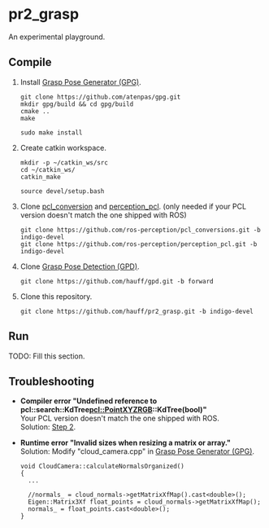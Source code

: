 # pr2_grasp

An experimental playground.

## Compile

1. Install [Grasp Pose Generator (GPG)](https://github.com/atenpas/gpg).
    ```
    git clone https://github.com/atenpas/gpg.git
    mkdir gpg/build && cd gpg/build
    cmake ..
    make

    sudo make install
    ```

2. Create catkin workspace.
    ```
    mkdir -p ~/catkin_ws/src
    cd ~/catkin_ws/
    catkin_make

    source devel/setup.bash
    ```

3. Clone [pcl_conversion](https://github.com/ros-perception/pcl_conversions) and
[perception_pcl](https://github.com/ros-perception/perception_pcl.git).
(only needed if your PCL version doesn't match the one shipped with ROS)
    ```
    git clone https://github.com/ros-perception/pcl_conversions.git -b indigo-devel
    git clone https://github.com/ros-perception/perception_pcl.git -b indigo-devel
    ```
  
4. Clone [Grasp Pose Detection (GPD)](https://github.com/hauff/gpd).
    ```
    git clone https://github.com/hauff/gpd.git -b forward
    ```

5. Clone this repository.
    ```
    git clone https://github.com/hauff/pr2_grasp.git -b indigo-devel
    ```

## Run

TODO: Fill this section.

## Troubleshooting

* **Compiler error "Undefined reference to pcl::search::KdTree<pcl::PointXYZRGB>::KdTree(bool)"**  
  Your PCL version doesn't match the one shipped with ROS.  
  Solution: [Step 2](#Compile).
  
* **Runtime error "Invalid sizes when resizing a matrix or array."**  
  Solution: Modify "cloud_camera.cpp" in [Grasp Pose Generator (GPG)](https://github.com/atenpas/gpg).
    ```
    void CloudCamera::calculateNormalsOrganized()
    {
      ...

      //normals_ = cloud_normals->getMatrixXfMap().cast<double>();
      Eigen::Matrix3Xf float_points = cloud_normals->getMatrixXfMap();
      normals_ = float_points.cast<double>();
    }
    ```
